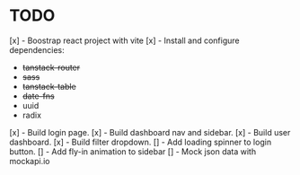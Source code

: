 # TODO

[x] - Boostrap react project with vite
[x] - Install and configure dependencies:

- ~~tanstack-router~~
- ~~sass~~
- ~~tanstack-table~~
- ~~date-fns~~
- uuid
- radix

[x] - Build login page.
[x] - Build dashboard nav and sidebar.
[x] - Build user dashboard.
[x] - Build filter dropdown.
[] - Add loading spinner to login button.
[] - Add fly-in animation to sidebar
[] - Mock json data with mockapi.io
